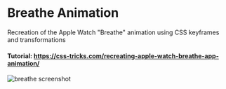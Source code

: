 # Breathe Animation

Recreation of the Apple Watch "Breathe" animation using CSS keyframes and transformations

#### Tutorial: https://css-tricks.com/recreating-apple-watch-breathe-app-animation/

![breathe screenshot](https://media.giphy.com/media/jTHEJk7z4bSx3trNNd/giphy.gif)
